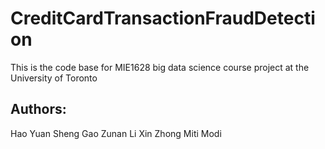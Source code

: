 # CreditCardTransactionFraudDetection
This is the code base for MIE1628 big data science course project at the University of Toronto

## Authors: 
Hao Yuan
Sheng Gao
Zunan Li
Xin Zhong
Miti Modi
